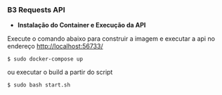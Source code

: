### B3 Requests API

- **Instalação do Container e Execução da API**

Execute o comando abaixo para construir a imagem e executar a api no endereço [http://localhost:56733/](http://localhost:56733/)

```Shell
$ sudo docker-compose up
```

ou executar o build a partir do script

```Shell
$ sudo bash start.sh
```
